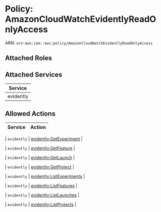 # Policy: AmazonCloudWatchEvidentlyReadOnlyAccess

ARN: `arn:aws:iam::aws:policy/AmazonCloudWatchEvidentlyReadOnlyAccess`

## Attached Roles

## Attached Services

| Service |
|---------|
| evidently |

## Allowed Actions

| Service | Action |
|:-------:|--------|

| `evidently` | [evidently:GetExperiment](../actions.md#evidently:getexperiment) |

| `evidently` | [evidently:GetFeature](../actions.md#evidently:getfeature) |

| `evidently` | [evidently:GetLaunch](../actions.md#evidently:getlaunch) |

| `evidently` | [evidently:GetProject](../actions.md#evidently:getproject) |

| `evidently` | [evidently:ListExperiments](../actions.md#evidently:listexperiments) |

| `evidently` | [evidently:ListFeatures](../actions.md#evidently:listfeatures) |

| `evidently` | [evidently:ListLaunches](../actions.md#evidently:listlaunches) |

| `evidently` | [evidently:ListProjects](../actions.md#evidently:listprojects) |

